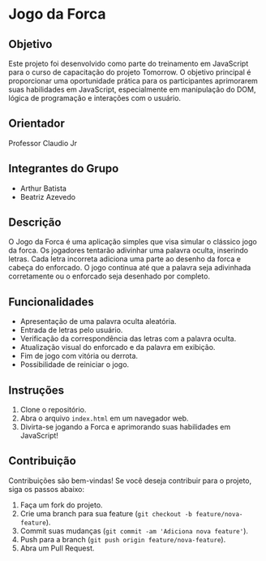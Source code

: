 # Jogo da Forca

## Objetivo
Este projeto foi desenvolvido como parte do treinamento em JavaScript para o curso de capacitação do projeto Tomorrow. O objetivo principal é proporcionar uma oportunidade prática para os participantes aprimorarem suas habilidades em JavaScript, especialmente em manipulação do DOM, lógica de programação e interações com o usuário.

## Orientador
Professor Claudio Jr

## Integrantes do Grupo
- Arthur Batista
- Beatriz Azevedo

## Descrição
O Jogo da Forca é uma aplicação simples que visa simular o clássico jogo da forca. Os jogadores tentarão adivinhar uma palavra oculta, inserindo letras. Cada letra incorreta adiciona uma parte ao desenho da forca e cabeça do enforcado. O jogo continua até que a palavra seja adivinhada corretamente ou o enforcado seja desenhado por completo.

## Funcionalidades
- Apresentação de uma palavra oculta aleatória.
- Entrada de letras pelo usuário.
- Verificação da correspondência das letras com a palavra oculta.
- Atualização visual do enforcado e da palavra em exibição.
- Fim de jogo com vitória ou derrota.
- Possibilidade de reiniciar o jogo.

## Instruções
1. Clone o repositório.
2. Abra o arquivo `index.html` em um navegador web.
3. Divirta-se jogando a Forca e aprimorando suas habilidades em JavaScript!

## Contribuição
Contribuições são bem-vindas! Se você deseja contribuir para o projeto, siga os passos abaixo:
1. Faça um fork do projeto.
2. Crie uma branch para sua feature (`git checkout -b feature/nova-feature`).
3. Commit suas mudanças (`git commit -am 'Adiciona nova feature'`).
4. Push para a branch (`git push origin feature/nova-feature`).
5. Abra um Pull Request.
